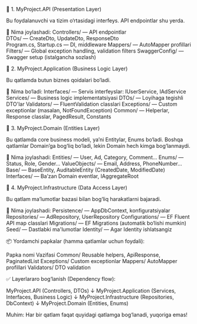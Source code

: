 📁 1. MyProject.API (Presentation Layer)

Bu foydalanuvchi va tizim o‘rtasidagi interfeys. API endpointlar shu yerda.

🔸 Nima joylashadi:
Controllers/ — API endpointlar
<br>
  DTOs/ — CreateDto, UpdateDto, ResponseDto<br>
  Program.cs, Startup.cs — DI, middleware
  Mappers/ — AutoMapper profillari
  Filters/ — Global exception handling, validation filters
  SwaggerConfig/ — Swagger setup (istalgancha sozlash)

📁 2. MyProject.Application (Business Logic Layer)

Bu qatlamda butun biznes qoidalari bo‘ladi.

🔸 Nima bo‘ladi:
  Interfaces/ — Servis interfeyslar: IUserService, IAdService
  Services/ — Business logic implementatsiyasi
  DTOs/ — Loyihaga tegishli DTO'lar
  Validators/ — FluentValidation classlari
  Exceptions/ — Custom exceptionlar (masalan, NotFoundException)
  Common/ — Helperlar, Response classlar, PagedResult, Constants

📁 3. MyProject.Domain (Entities Layer)

Bu qatlamda core business modeli, ya’ni Entitylar, Enums bo‘ladi. Boshqa qatlamlar Domain’ga bog‘liq bo‘ladi, lekin Domain hech kimga bog‘lanmaydi.

🔸 Nima joylashadi:
  Entities/ — User, Ad, Category, Comment...
  Enums/ — Status, Role, Gender...
  ValueObjects/ — Email, Address, PhoneNumber...
  Base/ — BaseEntity, AuditableEntity (CreatedDate, ModifiedDate)
  Interfaces/ — Ba’zan Domain eventlar, IAggregateRoot

📁 4. MyProject.Infrastructure (Data Access Layer)

Bu qatlam ma’lumotlar bazasi bilan bog‘liq harakatlarni bajaradi.

🔸 Nima joylashadi:
  Persistence/ — AppDbContext, konfiguratsiyalar
  Repositories/ — AdRepository, UserRepository
  Configurations/ — EF Fluent API map classlari
  Migrations/ — EF Migrations (automatik bo‘lishi mumkin)
  Seed/ — Dastlabki ma'lumotlar
  Identity/ — Agar Identity ishlatsangiz

📦 Yordamchi papkalar (hamma qatlamlar uchun foydali):

Papka nomi	              Vazifasi
Common/	            Reusable helpers, ApiResponse, PaginatedList
Exceptions/	        Custom exceptionlar
Mappers/	          AutoMapper profillari
Validators/	        DTO validation

✅ Layerlararo bog‘lanish (Dependency flow):

MyProject.API (Controllers, DTOs)
      ↓
MyProject.Application (Services, Interfaces, Business Logic)
      ↓
MyProject.Infrastructure (Repositories, DbContext)
      ↓
MyProject.Domain (Entities, Enums)

Muhim: Har bir qatlam faqat quyidagi qatlamga bog‘lanadi, yuqoriga emas!




